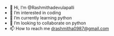 - 👋 Hi, I’m @Rashmithadevulapalli
- 👀 I’m interested in coding
- 🌱 I’m currently learning python
- 💞️ I’m looking to collaborate on python
- 📫 How to reach me drashmitha0987@gmail.com

<!---
Rashmithadevulapally/Rashmithadevulapally is a ✨ special ✨ repository because its `README.md` (this file) appears on your GitHub profile.
You can click the Preview link to take a look at your changes.
--->
